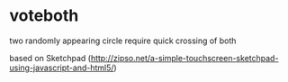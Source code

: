 # voteboth
two randomly appearing circle require quick crossing of both


based on Sketchpad (http://zipso.net/a-simple-touchscreen-sketchpad-using-javascript-and-html5/)
